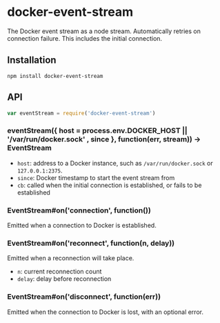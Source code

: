 # docker-event-stream

  The Docker event stream as a node stream.
  Automatically retries on connection failure. This includes the initial connection.

## Installation

    npm install docker-event-stream

## API
```js
var eventStream = require('docker-event-stream')
```

### eventStream({ host = process.env.DOCKER_HOST || '/var/run/docker.sock' , since }, function(err, stream)) -> EventStream

  * `host`: address to a Docker instance, such as `/var/run/docker.sock` or `127.0.0.1:2375`.
  * `since`: Docker timestamp to start the event stream from
  * `cb`: called when the initial connection is established, or fails to be established

### EventStream#on('connection', function())

  Emitted when a connection to Docker is established.

### EventStream#on('reconnect', function(n, delay))

  Emitted when a reconnection will take place.

  * `n`: current reconnection count
  * `delay`: delay before reconnection

### EventStream#on('disconnect', function(err))

  Emitted when the connection to Docker is lost, with an optional error.

